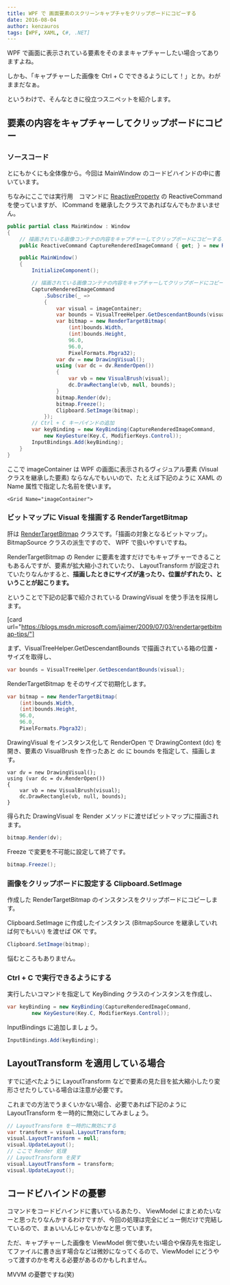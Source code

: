 ```yaml
---
title: WPF で 画面要素のスクリーンキャプチャをクリップボードにコピーする
date: 2016-08-04
author: kenzauros
tags: [WPF, XAML, C#, .NET]
---
```


WPF で画面に表示されている要素をそのままキャプチャーしたい場合ってありますよね。

しかも、「キャプチャーした画像を Ctrl + C でできるようにして！」とか。わがままだなぁ。

というわけで、そんなときに役立つスニペットを紹介します。

## 要素の内容をキャプチャーしてクリップボードにコピー

### ソースコード

とにもかくにも全体像から。今回は MainWindow のコードビハインドの中に書いています。

ちなみにここでは実行用　コマンドに [ReactiveProperty](https://github.com/runceel/ReactiveProperty) の ReactiveCommand を使っていますが、 ICommand を継承したクラスであればなんでもかまいません。

```csharp
public partial class MainWindow : Window
{
	// 描画されている画像コンテナの内容をキャプチャーしてクリップボードにコピーするコマンド
	public ReactiveCommand CaptureRenderedImageCommand { get; } = new ReactiveCommand();

	public MainWindow()
	{
		InitializeComponent();

		// 描画されている画像コンテナの内容をキャプチャーしてクリップボードにコピー
		CaptureRenderedImageCommand
			.Subscribe(_ =>
			{
				var visual = imageContainer;
				var bounds = VisualTreeHelper.GetDescendantBounds(visual);
				var bitmap = new RenderTargetBitmap(
					(int)bounds.Width,
					(int)bounds.Height,
					96.0,
					96.0,
					PixelFormats.Pbgra32);
				var dv = new DrawingVisual();
				using (var dc = dv.RenderOpen())
				{
					var vb = new VisualBrush(visual);
					dc.DrawRectangle(vb, null, bounds);
				}
				bitmap.Render(dv);
				bitmap.Freeze();
				Clipboard.SetImage(bitmap);
			});
		// Ctrl + C キーバインドの追加
		var keyBinding = new KeyBinding(CaptureRenderedImageCommand,
			new KeyGesture(Key.C, ModifierKeys.Control));
		InputBindings.Add(keyBinding);
	}
}
```

ここで imageContainer は WPF の画面に表示されるヴィジュアル要素 (Visual クラスを継承した要素) ならなんでもいいので、たとえば下記のように XAML の Name 属性で指定した名前を使います。

```xaml
<Grid Name="imageContainer">
```

### ビットマップに Visual を描画する RenderTargetBitmap

肝は [RenderTargetBitmap](https://msdn.microsoft.com/ja-jp/library/system.windows.media.imaging.rendertargetbitmap%28v=vs.110%29.aspx?f=255&MSPPError=-2147217396) クラスです。「描画の対象となるビットマップ」。BitmapSource クラスの派生ですので、 WPF で扱いやすいですね。

RenderTargetBitmap の Render に要素を渡すだけでもキャプチャーできることもあるんですが、要素が拡大縮小されていたり、 LayoutTransform が設定されていたりなんかすると、**描画したときにサイズが違ったり、位置がずれたり、ということが起こります。**

ということで下記の記事で紹介されている DrawingVisual を使う手法を採用します。

[card url="https://blogs.msdn.microsoft.com/jaimer/2009/07/03/rendertargetbitmap-tips/"]

まず、VisualTreeHelper.GetDescendantBounds で描画されている箱の位置・サイズを取得し、
```csharp
var bounds = VisualTreeHelper.GetDescendantBounds(visual);
```
RenderTargetBitmap をそのサイズで初期化します。
```csharp
var bitmap = new RenderTargetBitmap(
	(int)bounds.Width,
	(int)bounds.Height,
	96.0,
	96.0,
	PixelFormats.Pbgra32);
```
DrawingVisual をインスタンス化して RenderOpen で DrawingContext (dc) を開き、要素の VisualBrush を作ったあと dc に bounds を指定して、描画します。
```
var dv = new DrawingVisual();
using (var dc = dv.RenderOpen())
{
	var vb = new VisualBrush(visual);
	dc.DrawRectangle(vb, null, bounds);
}
```
得られた DrawingVisual を Render メソッドに渡せばビットマップに描画されます。
```csharp
bitmap.Render(dv);
```
Freeze で変更を不可能に設定して終了です。
```csharp
bitmap.Freeze();
```

### 画像をクリップボードに設定する Clipboard.SetImage

作成した RenderTargetBitmap のインスタンスをクリップボードにコピーします。

Clipboard.SetImage に作成したインスタンス (BitmapSource を継承していれば何でもいい) を渡せば OK です。
```csharp
Clipboard.SetImage(bitmap);
```
悩むところもありません。

### Ctrl + C で実行できるようにする

実行したいコマンドを指定して KeyBinding クラスのインスタンスを作成し、

```csharp
var keyBinding = new KeyBinding(CaptureRenderedImageCommand,
		new KeyGesture(Key.C, ModifierKeys.Control));
```

InputBindings に追加しましょう。

```csharp
InputBindings.Add(keyBinding);
```

## LayoutTransform を適用している場合

すでに述べたように LayoutTransform などで要素の見た目を拡大縮小したり変形させたりしている場合は注意が必要です。

これまでの方法でうまくいかない場合、必要であれば下記のように LayoutTransform を一時的に無効にしてみましょう。

```csharp
// LayoutTransform を一時的に無効にする
var transform = visual.LayoutTransform;
visual.LayoutTransform = null;
visual.UpdateLayout();
// ここで Render 処理
// LayoutTransform を戻す
visual.LayoutTransform = transform;
visual.UpdateLayout();
```

## コードビハインドの憂鬱

コマンドをコードビハインドに書いているあたり、 ViewModel にまとめたいなーと思ったりなんかするわけですが、今回の処理は完全にビュー側だけで完結しているので、まぁいいんじゃないかなと思っています。

ただ、キャプチャーした画像を ViewModel 側で使いたい場合や保存先を指定してファイルに書き出す場合などは微妙になってくるので、ViewModel にどうやって渡すのかを考える必要があるのかもしれません。

MVVM の憂鬱ですね(笑)
